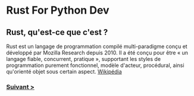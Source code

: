 # Rust For Python Dev

## Rust, qu'est-ce que c'est ?
Rust est un langage de programmation compilé multi-paradigme conçu et développé par Mozilla Research depuis 2010. Il a
été conçu pour être « un langage fiable, concurrent, pratique », supportant les styles de programmation purement
fonctionnel, modèle d'acteur, procédural, ainsi qu'orienté objet sous certain aspect.
[Wikipédia](https://fr.wikipedia.org/wiki/Rust_(langage))

### [Suivant >](./2-Installation.md)